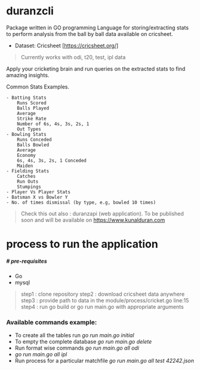 # duranzcli
 
 Package written in GO programming Language for storing/extracting stats to perform analysis from the ball by ball data available on cricsheet.
 
  - Dataset: Cricsheet [https://cricsheet.org/]
> Currently works with odi, t20, test, ipl data


Apply your cricketing brain and run queries on the extracted stats to find amazing insights. 

Common Stats Examples.

    - Batting Stats
        Runs Scored
        Balls Played
        Average
        Strike Rate
        Number of 6s, 4s, 3s, 2s, 1
        Out Types
    - Bowling Stats
        Runs Conceded
        Balls Bowled
        Average
        Economy
        6s, 4s, 3s, 2s, 1 Conceded
        Maiden
    - Fielding Stats
        Catches
        Run Outs
        Stumpings
    - Player Vs Player Stats
    - Batsman X vs Bowler Y
    - No. of times dismissal (by type, e.g, bowled 10 times)
    

> Check this out also : duranzapi (web application). 
> To be published soon and will be available on https://www.kunalduran.com

# process to run the application

##### # pre-requisites
- Go 
- mysql

> step1 : clone repository 
> step2 : download cricsheet data anywhere
> step3 : provide path to data in the module/process/cricket.go line:15
> step4 : run go build or go run main.go with appropriate arguments

### Available commands example:

- To create all the tables run *go run main.go initial*
- To empty the complete database *go run main.go delete*
- Run format wise commands *go run main.go all odi* 
- *go run main.go all ipl*
- Run process for a particular matchfile *go run main.go all test 42242.json*

    
